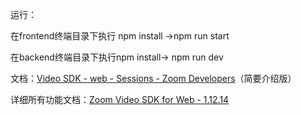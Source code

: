 运行：

在frontend终端目录下执行 npm install →npm run start

在backend终端目录下执行npm install→ npm run dev



文档：[Video SDK - web - Sessions - Zoom Developers](https://developers.zoom.us/docs/video-sdk/web/sessions/)（简要介绍版）

详细所有功能文档：[Zoom Video SDK for Web - 1.12.14](https://marketplacefront.zoom.us/sdk/custom/web/modules.html)

